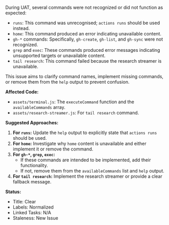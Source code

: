 During UAT, several commands were not recognized or did not function as expected:
- `runs`: This command was unrecognised; `actions runs` should be used instead.
- `home`: This command produced an error indicating unavailable content.
- `gh-*` commands: Specifically, `gh-create`, `gh-list`, and `gh-sync` were not recognized.
- `grep` and `exec`: These commands produced error messages indicating unsupported targets or unavailable content.
- `tail research`: This command failed because the research streamer is unavailable.

This issue aims to clarify command names, implement missing commands, or remove them from the `help` output to prevent confusion.

**Affected Code:**
- `assets/terminal.js`: The `executeCommand` function and the `availableCommands` array.
- `assets/research-streamer.js`: For `tail research` command.

**Suggested Approaches:**
1.  **For `runs`:** Update the `help` output to explicitly state that `actions runs` should be used.
2.  **For `home`:** Investigate why `home` content is unavailable and either implement it or remove the command.
3.  **For `gh-*`, `grep`, `exec`:**
    *   If these commands are intended to be implemented, add their functionality.
    *   If not, remove them from the `availableCommands` list and `help` output.
4.  **For `tail research`:** Implement the research streamer or provide a clear fallback message.

**Status:**
- Title: Clear
- Labels: Normalized
- Linked Tasks: N/A
- Staleness: New Issue